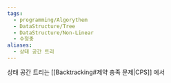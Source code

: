 ```yaml
---
tags:
  - programming/Algorythem
  - DataStructure/Tree
  - DataStructure/Non-Linear
  - 수정중
aliases:
  - 상태 공간 트리
---
```

상태 공간 트리는 [[Backtracking#제약 충족 문제|CPS]] 에서 